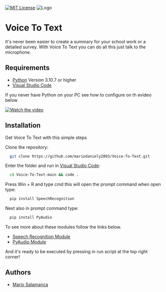 [![MIT License](https://img.shields.io/badge/License-MIT-green.svg)](https://choosealicense.com/licenses/mit/)
![Logo](6C03C0B3-26D0-4C6E-8701-DCB81FB3AFF5.png?raw=true|width=25 "Logo")


# Voice To Text

It's never been easier to create a summary for your school work or a detailed survey. 
With Voice To Text you can do all this just talk to the microphone.


## Requirements
 - [Python](https://pypi.org/project/wikipedia/) Version 3.10.7 or higher
 - [Visual Studio Code](https://code.visualstudio.com/#alt-downloads)

If you never have Python on your PC see how to configure on th evideo below

[![Watch the video](https://img.youtube.com/vi/duNC3CXZTTc/maxresdefault.jpg)](https://youtu.be/duNC3CXZTTc)
## Installation

Get Voice To Text with this simple steps

Clone the repository:
```bash
  git clone https://github.com/mariodaniely2003/Voice-To-Text.git
```
Enter the folder and run in [Visual Studio Code](https://code.visualstudio.com):
```bash
  cd Voice-To-Text-main && code .
```
Press Win + R and type cmd this will open the prompt command when open type: 
```bash
  pip install SpeechRecognition
```
Next also in prompt command type:
```bash
  pip install PyAudio
```
To see more about these modules follow the links below.
 - [Speech Recognition Module](https://pypi.org/project/SpeechRecognition/)
 - [PyAudio Module](https://pypi.org/project/PyAudio/)
 
And it's ready to be executed by pressing in run script at the top right corner!

    
## Authors

- [Mario Salamanca](https://github.com/mariodaniely2003)
